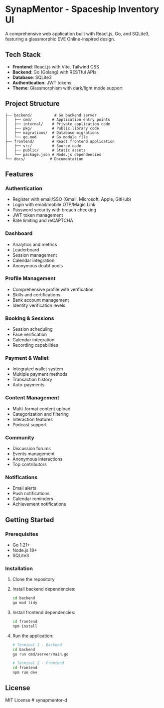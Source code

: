 # SynapMentor - Spaceship Inventory UI

A comprehensive web application built with React.js, Go, and SQLite3, featuring a glassmorphic EVE Online-inspired design.

## Tech Stack

- **Frontend**: React.js with Vite, Tailwind CSS
- **Backend**: Go (Golang) with RESTful APIs
- **Database**: SQLite3
- **Authentication**: JWT tokens
- **Theme**: Glassmorphism with dark/light mode support

## Project Structure

```
├── backend/          # Go backend server
│   ├── cmd/         # Application entry points
│   ├── internal/    # Private application code
│   ├── pkg/         # Public library code
│   ├── migrations/  # Database migrations
│   └── go.mod       # Go module file
├── frontend/        # React frontend application
│   ├── src/         # Source code
│   ├── public/      # Static assets
│   └── package.json # Node.js dependencies
└── docs/           # Documentation
```

## Features

### Authentication
- Register with email/SSO (Gmail, Microsoft, Apple, GitHub)
- Login with email/mobile OTP/Magic Link
- Password security with breach checking
- JWT token management
- Rate limiting and reCAPTCHA

### Dashboard
- Analytics and metrics
- Leaderboard
- Session management
- Calendar integration
- Anonymous doubt pools

### Profile Management
- Comprehensive profile with verification
- Skills and certifications
- Bank account management
- Identity verification levels

### Booking & Sessions
- Session scheduling
- Face verification
- Calendar integration
- Recording capabilities

### Payment & Wallet
- Integrated wallet system
- Multiple payment methods
- Transaction history
- Auto-payments

### Content Management
- Multi-format content upload
- Categorization and filtering
- Interaction features
- Podcast support

### Community
- Discussion forums
- Events management
- Anonymous interactions
- Top contributors

### Notifications
- Email alerts
- Push notifications
- Calendar reminders
- Achievement notifications

## Getting Started

### Prerequisites
- Go 1.21+
- Node.js 18+
- SQLite3

### Installation

1. Clone the repository
2. Install backend dependencies:
   ```bash
   cd backend
   go mod tidy
   ```

3. Install frontend dependencies:
   ```bash
   cd frontend
   npm install
   ```

4. Run the application:
   ```bash
   # Terminal 1 - Backend
   cd backend
   go run cmd/server/main.go

   # Terminal 2 - Frontend
   cd frontend
   npm run dev
   ```

## License

MIT License
#   s y n a p m e n t o r - d  
 